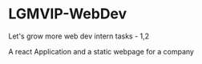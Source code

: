# LGMVIP-WebDev
Let's grow more web dev intern tasks - 1,2

A react Application and a static webpage for a company
